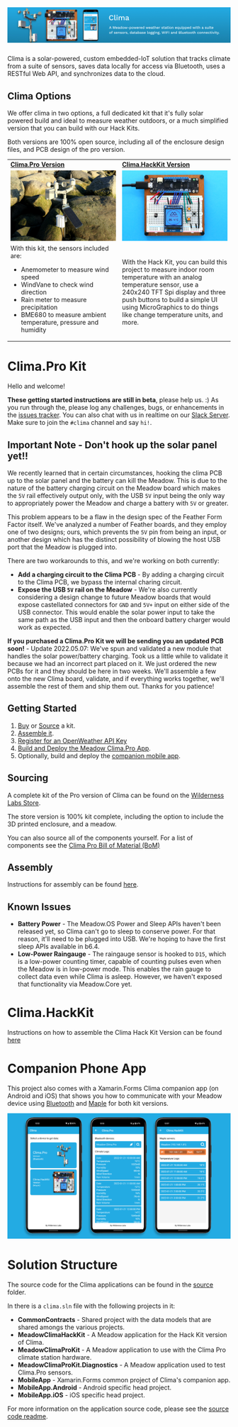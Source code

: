 <img src="Image_Assets/clima-banner.jpg" style="margin-bottom:10px" />

Clima is a solar-powered, custom embedded-IoT solution that tracks climate from a suite of sensors, saves data locally for access via Bluetooth, uses a RESTful Web API, and synchronizes data to the cloud.

## Clima Options

We offer clima in two options, a full dedicated kit that it's fully solar powered build and ideal to measure weather outdoors, or a much simplified version that you can build with our Hack Kits.

Both versions are 100% open source, including all of the enclosure design files, and PCB design of the pro version.

<table width="100%">
    <tr>
        <td width="50%">
            <strong><a href="https://store.wildernesslabs.co/collections/frontpage/products/clima-weather-station-kit">Clima.Pro Version</a></strong>
        </td>
        <td width="50%">
            <strong><a href="https://store.wildernesslabs.co/collections/frontpage/products/meadow-f7-micro-development-board-w-hack-kit-pro">Clima.HackKit Version</a></strong></td>
    </tr>
    <tr>
        <td>
            <img src="Image_Assets/ClimaPro.jpg" />
        </td>
        <td>
            <img src="Image_Assets/Clima.jpg" /> 
        </td>
    </tr>
    <tr>
        <td>
            With this kit, the sensors included are:
            <ul>
                <li>Anemometer to measure wind speed</li>
                <li>WindVane to check wind direction</li>
                <li>Rain meter to measure precipitation</li>
                <li>BME680 to measure ambient temperature, pressure and humidity </li>
            </ul>
        </td>
        <td> 
            With the Hack Kit, you can build this project to measure indoor room temperature with an analog temperature sensor, use a 240x240 TFT Spi display and three push buttons to build a simple UI using MicroGraphics to do things like change temperature units, and more.
        </td>
    </tr>
</table>

# Clima.Pro Kit 

Hello and welcome! 

**These getting started instructions are still in beta**, please help us. :) As you run through the, please log any challenges, bugs, or enhancements in the [issues tracker](https://github.com/WildernessLabs/Clima/issues). You can also chat with us in realtime on our [Slack Server](http://slackinvite.wildernesslabs.co/). Make sure to join the `#clima` channel and say `hi!`.

## Important Note - Don't hook up the solar panel yet!!

We recently learned that in certain circumstances, hooking the clima PCB up to the solar panel and the battery can kill the Meadow. This is due to the nature of the battery charging circuit on the Meadow board which makes the `5V` rail effectively output only, with the USB `5V` input being the only way to appropriately power the Meadow and charge a battery with `5V` or greater.

This problem appears to be a flaw in the design spec of the Feather Form Factor itself. We've analyzed a number of Feather boards, and they employ one of two designs; ours, which prevents the `5V` pin from being an input, or another design which has the distinct possibility of blowing the host USB port that the Meadow is plugged into.

There are two workarounds to this, and we're working on both currently:
 * **Add a charging circuit to the Clima PCB** - By adding a charging circuit to the Clima PCB, we bypass the internal charing circuit. 
 * **Expose the USB `5V` rail on the Meadow** - We're also currently considering a design change to future Meadow boards that would expose castellated connectors for `GND` and `5V+` input on either side of the USB connector. This would enable the solar power input to take the same path as the USB input and then the onboard battery charger would work as expected. 

**If you purchased a Clima.Pro Kit we will be sending you an updated PCB soon!** - Update 2022.05.07: We've spun and validated a new module that handles the solar power/battery charging. Took us a little while to validate it because we had an incorrect part placed on it. We just ordered the new PCBs for it and they should be here in two weeks. We'll assemble a few onto the new Clima board, validate, and if everything works together, we'll assemble the rest of them and ship them out. Thanks for you patience!

## Getting Started

1. [Buy](https://store.wildernesslabs.co/collections/frontpage/products/clima-weather-station-kit) or [Source](/Docs/Clima.Pro/Bill_of_Materials.md) a kit.
2. [Assemble it](/Docs/Clima.Pro/Assembly_Instructions/readme.md).
3. [Register for an OpenWeather API Key](https://blog.wildernesslabs.co/add-openweather-to-your-meadow-projects/)
4. [Build and Deploy the Meadow Clima.Pro App](/Docs/Clima.Pro/Deploy_Instructions/readme.md).
5. Optionally, build and deploy the [companion mobile app](/Docs/Clima.MobileApp/readme.md).

## Sourcing

A complete kit of the Pro version of Clima can be found on the [Wilderness Labs Store](https://store.wildernesslabs.co/collections/frontpage/products/clima-weather-station-kit).

The store version is 100% kit complete, including the option to include the 3D printed enclosure, and a meadow.

You can also source all of the components yourself. For a list of components see the [Clima Pro Bill of Material (BoM)](/Docs/Clima.Pro/Bill_of_Materials.md)
 
## Assembly

Instructions for assembly can be found [here](/Docs/Clima.Pro/Assembly_Instructions/readme.md).

## Known Issues

* **Battery Power** - The Meadow.OS Power and Sleep APIs haven't been released yet, so Clima can't go to sleep to conserve power. For that reason, it'll need to be plugged into USB. We're hoping to have the first sleep APIs available in b6.4.
* **Low-Power Raingauge** - The raingauge sensor is hooked to `D15`, which is a low-power counting timer, capable of counting pulses even when the Meadow is in low-power mode. This enables the rain gauge to collect data even while Clima is asleep. However, we haven't exposed that functionality via Meadow.Core yet. 

# Clima.HackKit

Instructions on how to assemble the Clima Hack Kit Version can be found [here](/Docs/Clima.HackKit/readme.md)

# Companion Phone App

This project also comes with a Xamarin.Forms Clima companion app (on Android and iOS) that shows you how to communicate with your Meadow device using [Bluetooth](http://developer.wildernesslabs.co/Meadow/Meadow.OS/Bluetooth/) and [Maple](http://developer.wildernesslabs.co/Meadow/Meadow.Foundation/Libraries_and_Frameworks/Maple.Server/) for both kit versions.

![Clima companion app](Image_Assets/Clima_android.png)

# Solution Structure

The source code for the Clima applications can be found in the [source](/Source) folder.

In there is a `clima.sln` file with the following projects in it:

* **CommonContracts** - Shared project with the data models that are shared amongs the various projects.
* **MeadowClimaHackKit** - A Meadow application for the Hack Kit version of Clima.
* **MeadowClimaProKit** - A Meadow application to use with the Clima Pro climate station hardware.
* **MeadowClimaProKit.Diagnostics** - A Meadow application used to test Clima.Pro sensors.
* **MobileApp** - Xamarin.Forms common project of Clima's companion app.
* **MobileApp.Android** - Android specific head project.
* **MobileApp.iOS** - iOS specific head project.

For more information on the application source code, please see the [source code readme](/Source/readme.md).
